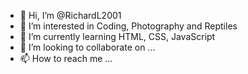 - 👋 Hi, I’m @RichardL2001
- 👀 I’m interested in Coding, Photography and Reptiles
- 🌱 I’m currently learning HTML, CSS, JavaScript
- 💞️ I’m looking to collaborate on ...
- 📫 How to reach me ...

<!---
RichardL2001/RichardL2001 is a ✨ special ✨ repository because its `README.md` (this file) appears on your GitHub profile.
You can click the Preview link to take a look at your changes.
--->
